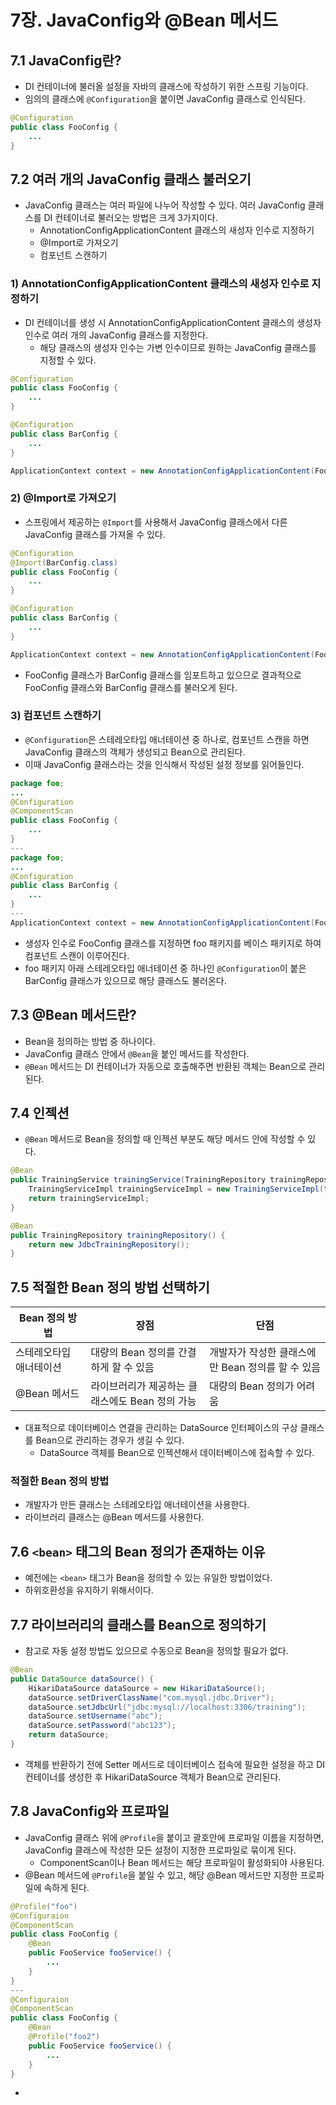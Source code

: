 # 7장. JavaConfig와 @Bean 메서드
## 7.1 JavaConfig란?
- DI 컨테이너에 불러올 설정을 자바의 클래스에 작성하기 위한 스프링 기능이다.
- 임의의 클래스에 `@Configuration`을 붙이면 JavaConfig 클래스로 인식된다.
```java
@Configuration
public class FooConfig {
	...
}
```

## 7.2 여러 개의 JavaConfig 클래스 불러오기
- JavaConfig 클래스는 여러 파일에 나누어 작성할 수 있다. 여러 JavaConfig 클래스를 DI 컨테이너로 불러오는 방법은 크게 3가지이다.
	- AnnotationConfigApplicationContent 클래스의 새성자 인수로 지정하기
	- @Import로 가져오기
	- 컴포넌트 스캔하기

### 1) AnnotationConfigApplicationContent 클래스의 새성자 인수로 지정하기
- DI 컨테이너를 생성 시 AnnotationConfigApplicationContent 클래스의 생성자 인수로 여러 개의  JavaConfig 클래스를 지정한다.
	- 해당 클래스의 생성자 인수는 가변 인수이므로 원하는 JavaConfig 클래스를 지정할 수 있다.
```java
@Configuration
public class FooConfig {
	...
}

@Configuration
public class BarConfig {
	...
}

ApplicationContext context = new AnnotationConfigApplicationContent(FooConfig.class, BarConfig.class);
```

### 2) @Import로 가져오기
- 스프링에서 제공하는 `@Import`를 사용해서 JavaConfig 클래스에서 다른 JavaConfig 클래스를 가져올 수 있다.
```java
@Configuration
@Import(BarConfig.class)
public class FooConfig {
	...
}

@Configuration
public class BarConfig {
	...
}

ApplicationContext context = new AnnotationConfigApplicationContent(FooConfig.class);
```
- FooConfig 클래스가 BarConfig 클래스를 임포트하고 있으므로 결과적으로 FooConfig 클래스와 BarConfig 클래스를 불러오게 된다.

### 3) 컴포넌트 스캔하기
- `@Configuration`은 스테레오타입 애너테이션 중 하나로, 컴포넌트 스캔을 하면 JavaConfig 클래스의 객체가 생성되고 Bean으로 관리된다.
- 이때 JavaConfig 클래스라는 것을 인식해서 작성된 설정 정보를 읽어들인다.
```java
package foo;
...
@Configuration
@ComponentScan
public class FooConfig {
	...
}
---
package foo;
...
@Configuration
public class BarConfig {
	...
}
---
ApplicationContext context = new AnnotationConfigApplicationContent(FooConfig.class);
```
- 생성자 인수로 FooConfig 클래스를 지정하면 foo 패키지를 베이스 패키지로 하여 컴포넌트 스캔이 이루어진다.
- foo 패키지 아래 스테레오타입 애너테이션 중 하나인 `@Configuration`이 붙은 BarConfig 클래스가 있으므로 해당 클래스도 불러온다.

## 7.3 @Bean 메서드란?
- Bean을 정의하는 방법 중 하나이다.
- JavaConfig 클래스 안에서 `@Bean`을 붙인 메서드를 작성한다.
- `@Bean` 메서드는 DI 컨테이너가 자동으로 호출해주면 반환된 객체는 Bean으로 관리된다.

## 7.4 인젝션
- `@Bean` 메서드로 Bean을 정의할 때 인젝션 부분도 해당 메서드 안에 작성할 수 있다.
```java
@Bean
public TrainingService trainingService(TrainingRepository trainingRepository) {
	TrainingServiceImpl trainingServiceImpl = new TrainingServiceImpl(trainingRepository);
	return trainingServiceImpl;
}

@Bean
public TrainingRepository trainingRepository() {
	return new JdbcTrainingRepository();
}
```

## 7.5 적절한 Bean 정의 방법 선택하기
| Bean 정의 방법   | 장점                           | 단점                             |
| ------------ | ---------------------------- | ------------------------------ |
| 스테레오타입 애너테이션 | 대량의 Bean 정의를 간결하게 할 수 있음     | 개발자가 작성한 클래스에만 Bean 정의를 할 수 있음 |
| @Bean 메서드    | 라이브러리가 제공하는 클래스에도 Bean 정의 가능 | 대량의 Bean 정의가 어려움               |
- 대표적으로 데이터베이스 연결을 관리하는 DataSource 인터페이스의 구상 클래스를 Bean으로 관리하는 경우가 생길 수 있다.
	- DataSource 객체를 Bean으로 인젝션해서 데이터베이스에 접속할 수 있다.

### 적절한 Bean 정의 방법
- 개발자가 만든 클래스는 스테레오타입 애너테이션을 사용한다.
- 라이브러리 클래스는 @Bean 메서드를 사용한다.

## 7.6 `<bean>` 태그의 Bean 정의가 존재하는 이유
- 예전에는 `<bean>` 태그가 Bean을 정의할 수 있는 유일한 방법이었다.
- 하위호환성을 유지하기 위해서이다.

## 7.7 라이브러리의 클래스를 Bean으로 정의하기
- 참고로 자동 설정 방법도 있으므로 수동으로 Bean을 정의할 필요가 없다.
```java
@Bean
public DataSource dataSource() {
	HikariDataSource dataSource = new HikariDataSource();
	dataSource.setDriverClassName("com.mysql.jdbc.Driver");
	dataSource.setJdbcUrl("jdbc:mysql://localhost:3306/training");
	dataSource.setUsername("abc");
	dataSource.setPassword("abc123");
	return dataSource;
}
```
- 객체를 반환하기 전에 Setter 메서드로 데이터베이스 접속에 필요한 설정을 하고 DI 컨테이너를 생성한 후 HikariDataSource 객체가 Bean으로 관리된다.

## 7.8 JavaConfig와 프로파일
- JavaConfig 클래스 위에 `@Profile`을 붙이고 괄호안에 프로파일 이름을 지정하면, JavaConfig 클래스에 작성한 모든 설정이 지정한 프로파일로 묶이게 된다.
	- ComponentScan이나 Bean 메서드는 해당 프로파일이 활성화되야 사용된다.
- @Bean 메서드에 `@Profile`을 붙일 수 있고, 해당 @Bean 메서드만 지정한 프로파일에 속하게 된다.
```java
@Profile("foo")
@Configuraion
@ComponentScan
public class FooConfig {
	@Bean
	public FooService fooService() {
		...
	}
}
---
@Configuraion
@ComponentScan
public class FooConfig {
	@Bean
	@Profile("foo2")
	public FooService fooService() {
		...
	}
}
```

- 